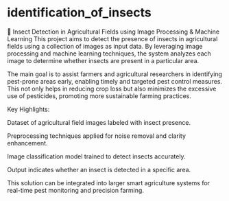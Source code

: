# identification_of_insects
🐛 Insect Detection in Agricultural Fields using Image Processing & Machine Learning
This project aims to detect the presence of insects in agricultural fields using a collection of images as input data. By leveraging image processing and machine learning techniques, the system analyzes each image to determine whether insects are present in a particular area.

The main goal is to assist farmers and agricultural researchers in identifying pest-prone areas early, enabling timely and targeted pest control measures. This not only helps in reducing crop loss but also minimizes the excessive use of pesticides, promoting more sustainable farming practices.

Key Highlights:

Dataset of agricultural field images labeled with insect presence.

Preprocessing techniques applied for noise removal and clarity enhancement.

Image classification model trained to detect insects accurately.

Output indicates whether an insect is detected in a specific area.

This solution can be integrated into larger smart agriculture systems for real-time pest monitoring and precision farming.

